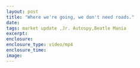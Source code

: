 ```yaml
---
layout: post
title: "Where we're going, we don't need roads."
date:
tags: market update ,Jr. Autospy,Beatle Mania
excerpt:
enclosure:
enclosure_type: video/mp4
enclosure_time:
image:
---
```

